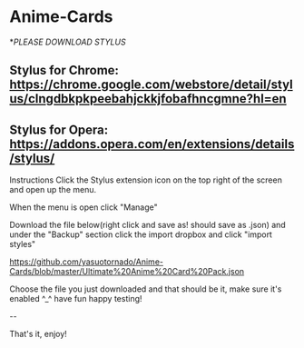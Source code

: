 # Anime-Cards

**PLEASE DOWNLOAD STYLUS*

Stylus for Chrome: https://chrome.google.com/webstore/detail/stylus/clngdbkpkpeebahjckkjfobafhncgmne?hl=en
--
Stylus for Opera: https://addons.opera.com/en/extensions/details/stylus/
--
Instructions
Click the Stylus extension icon on the top right of the screen and open up the menu.

When the menu is open click "Manage"

Download the file below(right click and save as! should save as .json) and under the "Backup" section click the import dropbox and click "import styles"

https://github.com/yasuotornado/Anime-Cards/blob/master/Ultimate%20Anime%20Card%20Pack.json

Choose the file you just downloaded and that should be it, make sure it's enabled ^_^ have fun happy testing!

--

That's it, enjoy!
